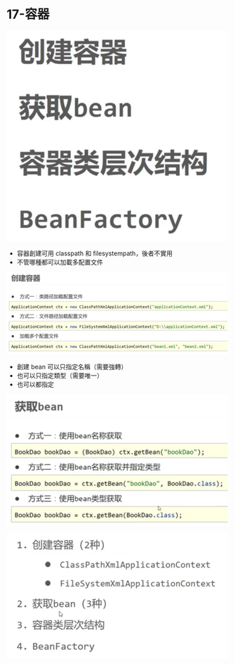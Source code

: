 # 17-容器


![](/img/20230502203039.png)

- 容器創建可用 classpath 和 filesystempath，後者不實用
- 不管哪種都可以加載多配置文件

![](/img/20230502203425.png)

- 創建 bean 可以只指定名稱（需要強轉）
- 也可以只指定類型（需要唯一）
- 也可以都指定

![](/img/20230502203526.png)

![](/img/20230502205156.png)

